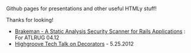 Github pages for presentations and other useful HTMLy stuff!

Thanks for looking!

* [Brakeman - A Static Analysis Security Scanner for Rails Applications](http://daveworth.github.com/ATLRUG_04_2012-BrakemanPresentation/) : For ATLRUG 04.12
* [Highgroove Tech Talk on Decorators](http://daveworth.github.com/5-25-2012-Highgroove-Tech-Talk---Decorators/) - 5.25.2012